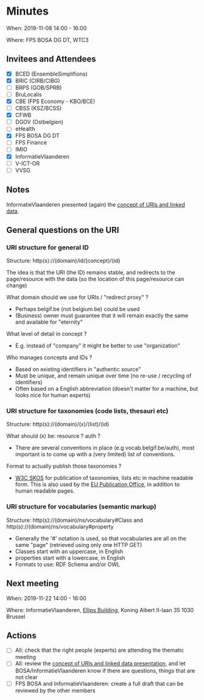 # Minutes

When: 2019-11-08 14:00 - 16:00

Where: FPS BOSA DG DT, WTC3

## Invitees and Attendees
- [X] BCED (EnsembleSimplifions)
- [X] BRIC (CIRB/CIBG)
- [ ] BRPS (GOB/SPRB)
- [ ] BruLocalis
- [X] CBE (FPS Economy - KBO/BCE)
- [ ] CBSS (KSZ/BCSS)
- [X] CFWB
- [ ] DGOV (Ostbelgien)
- [ ] eHealth
- [X] FPS BOSA DG DT
- [ ] FPS Finance
- [ ] IMIO
- [X] InformatieVlaanderen
- [ ] V-ICT-OR
- [ ] VVSG

## Notes

InformatieVlaanderen presented (again) the [concept of URIs and linked data](https://github.com/belgif/thematic/blob/master/URI/Meetings/2019-10-11/iceg_uri_workinggroup_20191011_v_1_02.pptx?raw=true).

## General questions on the URI

### URI structure for general ID
Structure: http(s)://(domain)/id/(concept)/(id)

The idea is that the URI (the ID) remains stable, and redirects to the page/resource with the data (so the location of this page/resource can change)

What domain should we use for URIs / "redirect proxy" ?
- Perhaps belgif.be (not belgium.be) could be used
- (Business) owner must guarantee that it will remain exactly the same and available for "eternity"

What level of detail in concept ?
- E.g. instead of "company" it might be better to use "organization"

Who manages concepts and IDs ?
- Based on existing identifiers in "authentic source"
- Must be unique, and remain unique over time (no re-use / recycling of identifiers)
- Often based on a English abbreviation (doesn't matter for a machine, but looks nice for human experts)

### URI structure for taxonomies (code lists, thesauri etc)

Structure: http(s)://(domain)/(x)/(list)/(id)

What should (x) be: resource ? auth ?
- There are several conventions in place (e.g vocab.belgif.be/auth), most important is to come up with a (very limited) list of conventions.

Format to actually publish those taxonomies ?
- [W3C SKOS](https://www.w3.org/2004/02/skos/intro) for publication of taxonomies, lists etc in machine readable form. This is also used by the [EU Publication Office](https://op.europa.eu/en/web/eu-vocabularies/authority-tables), in addition to human readable pages.

### URI structure for vocabularies (semantic markup)

Structure: http(s)://(domain)/ns/vocabulary#Class and http(s)://(domain)/ns/vocabulary#property
- Generally the '#' notation is used, so that vocabularies are all on the same "page" (retrieved using only one HTTP GET)
- Classes start with an uppercase, in English
- properties start with a lowercase, in English
- Formats to use: RDF Schema and/or OWL


## Next meeting

When: 2019-11-22 14:00 - 16:00

Where: InformatieVlaanderen, [Ellips Building](https://www.vlaanderen.be/vlaamse-overheid/gebouwen/ellipsgebouw), Koning Albert II-laan 35 1030 Brussel

## Actions
- [ ] All: check that the right people (experts) are attending the thematic meeting
- [ ] All: review the [concept of URIs and linked data presentation](https://github.com/belgif/thematic/blob/master/URI/Meetings/2019-10-11/iceg_uri_workinggroup_20191011_v_1_02.pptx?raw=true), and let BOSA/InformatieVlaanderen know if there are questions, things that are not clear
- [ ] FPS BOSA and InformatieVlaanderen: create a full draft that can be reviewed by the other members
